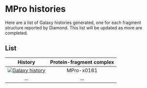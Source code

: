 # MPro histories

Here are a list of Galaxy histories generated, one for each fragment structure reported by Diamond. This list will be updated as more are completed.

## List
| History | Protein-fragment complex |
|:--------:|:--------:|
| [![Galaxy history](https://img.shields.io/static/v1?label=history&message=view&color=blue)](https://usegalaxy.eu/u/timdudgeon/h/mpro-x0161) | MPro-x0161 |
| ... | ... |
